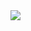 <img src="https://img.shields.io/badge/yahoo-mail-purple?logo=yahoo&style=for-the-badge" />
<img2 scr= "https://img.shields.io/badge/Firefox-black?logo=firefox&style=for-the-badge" />

